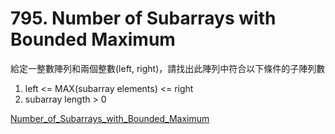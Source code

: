 # 795. Number of Subarrays with Bounded Maximum

給定一整數陣列和兩個整數(left, right)，請找出此陣列中符合以下條件的子陣列數

1. left <= MAX(subarray elements) <= right
2. subarray length > 0

[Number_of_Subarrays_with_Bounded_Maximum](https://leetcode.com/problems/number-of-subarrays-with-bounded-maximum/)
